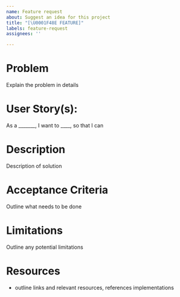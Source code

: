 ```yaml
---
name: Feature request
about: Suggest an idea for this project
title: "[\U0001F48E FEATURE]"
labels: feature-request
assignees: ''

---
```


# Problem
Explain the problem in details

# User Story(s):
 As a _______, I want to ____, so that I can

# Description
Description of solution

# Acceptance Criteria
Outline what needs to be done

# Limitations 
Outline any potential limitations
# Resources
- outline links and relevant resources, references implementations
